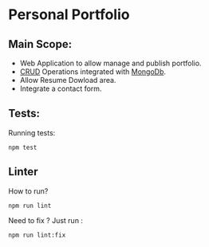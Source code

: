 # Personal Portfolio

## Main Scope:

* Web Application to allow manage and publish portfolio.
* [CRUD](https://en.wikipedia.org/wiki/Create,_read,_update_and_delete) Operations integrated with [MongoDb](https://www.mongodb.com/).
* Allow Resume Dowload area.
* Integrate a contact form.

## Tests:

Running tests:
```shel
npm test
```
## Linter

How to run?

```shell
npm run lint
```

Need to fix ? Just run :

```shell
npm run lint:fix
```

